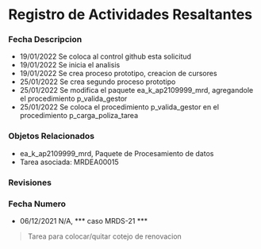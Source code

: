 # Registro de Actividades Resaltantes
### Fecha       Descripcion
* 19/01/2022    Se coloca al control github esta solicitud
* 19/01/2022    Se inicia el analisis
* 19/01/2022    Se crea proceso prototipo, creacion de cursores 
* 25/01/2022    Se crea segundo proceso prototipo
* 25/01/2022    Se modifica el paquete ea_k_ap2109999_mrd, agregandole el procedimiento p_valida_gestor
* 25/01/2022    Se coloca el procedimiento p_valida_gestor en el procedimiento p_carga_poliza_tarea

                
### Objetos Relacionados
- ea_k_ap2109999_mrd, Paquete de Procesamiento de datos
- Tarea asociada: MRDEA00015

### Revisiones
### Fecha       Numero
* 06/12/2021    N/A, *** caso MRDS-21 ***
>Tarea para colocar/quitar cotejo de renovacion
